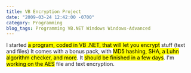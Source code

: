 ```yaml
---
title: VB Encryption Project
date: "2009-03-24 12:42:00 -0700"
category: Programming
blog_tags: Programming VB.NET Windows Windows-Advanced
---
```

I started <mark>a program, coded in VB .NET, that will let you encrypt</mark> stuff (text and files) It comes with a bonus pack, with <mark>MD5 hashing, SHA, a Luhn algorithm checker, and more</mark>. It <mark>should be finished in a few days</mark>. I'm <mark>working on the AES</mark> file and text encryption.
